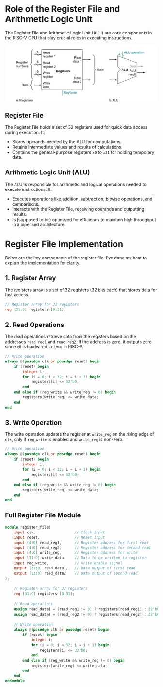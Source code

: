 # Role of the Register File and Arithmetic Logic Unit

The Register File and Arithmetic Logic Unit (ALU) are core components in the RISC-V CPU that play crucial roles in executing instructions.

![Alt text](reg_file_alu.jpg)

## Register File
The Register File holds a set of 32 registers used for quick data access during execution. It:
- Stores operands needed by the ALU for computations.
- Retains intermediate values and results of calculations.
- Contains the general-purpose registers `x0` to `x31` for holding temporary data.

## Arithmetic Logic Unit (ALU)
The ALU is responsible for arithmetic and logical operations needed to execute instructions. It:
- Executes operations like addition, subtraction, bitwise operations, and comparisons.
- Interacts with the Register File, receiving operands and outputting results.
- Is (supposed to be) optimized for efficiency to maintain high throughput in a pipelined architecture.

# Register File Implementation

Below are the key components of the register file. I've done my best to explain the implementation for clarity.

## 1. Register Array

The registers array is a set of 32 registers (32 bits each) that stores data for fast access.
```verilog
// Register array for 32 registers
reg [31:0] registers [0:31];
```

## 2. Read Operations

The read operations retrieve data from the registers based on the addresses `read_reg1` and `read_reg2`. If the address is zero, it outputs zero since `x0` is hardwired to zero in RISC-V.

```verilog
// Write operation
always @(posedge clk or posedge reset) begin
    if (reset) begin
        integer i;
        for (i = 0; i < 32; i = i + 1) begin
            registers[i] <= 32'b0;
        end
    end else if (reg_write && write_reg != 0) begin
        registers[write_reg] <= write_data;
    end
end
```

## 3. Write Operation

The write operation updates the register at `write_reg` on the rising edge of `clk`, only if `reg_write` is enabled and `write_reg` is non-zero.

```verilog
// Write operation
always @(posedge clk or posedge reset) begin
    if (reset) begin
        integer i;
        for (i = 0; i < 32; i = i + 1) begin
            registers[i] <= 32'b0;
        end
    end else if (reg_write && write_reg != 0) begin
        registers[write_reg] <= write_data;
    end
end
```

## Full Register File Module

```verilog
module register_file(
    input clk,                  // Clock input
    input reset,                // Reset input
    input [4:0] read_reg1,      // Register address for first read
    input [4:0] read_reg2,      // Register address for second read
    input [4:0] write_reg,      // Register address for write
    input [31:0] write_data,    // Data to be written to register
    input reg_write,            // Write enable signal
    output [31:0] read_data1,   // Data output of first read
    output [31:0] read_data2    // Data output of second read
);

    // Register array for 32 registers
    reg [31:0] registers [0:31];

    // Read operations
    assign read_data1 = (read_reg1 != 0) ? registers[read_reg1] : 32'b0;
    assign read_data2 = (read_reg2 != 0) ? registers[read_reg2] : 32'b0;

    // Write operation
    always @(posedge clk or posedge reset) begin
        if (reset) begin
            integer i;
            for (i = 0; i < 32; i = i + 1) begin
                registers[i] <= 32'b0;
            end
        end else if (reg_write && write_reg != 0) begin
            registers[write_reg] <= write_data;
        end
    end
endmodule
```
